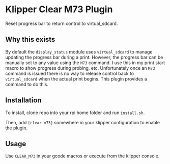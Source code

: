 Klipper Clear M73 Plugin
========================

Reset progress bar to return control to virtual_sdcard.

Why this exists
---------------

By default the `display_status` module uses `virtual_sdcard` to manage updating the progress bar during a print. However, the progress bar can be manually set to any value using the `M73` command. I use this in my print start macro to show progress during probing, etc. Unfortunately once an `M73` command is issued there is no way to release control back to `virtual_sdcard` when the actual print begins. This plugin provides a command to do this.


Installation
------------

To install, clone repo into your rpi home folder and run `install.sh`.

Then, add `[clear_m73]` somewhere in your klipper configuration to enable the plugin.


Usage
-----

Use `CLEAR_M73` in your gcode macros or execute from the klipper console.
